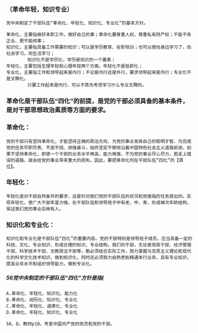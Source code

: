 ### （革命年轻，知识专业）
    党中央制定了干部队伍“革命化、年轻化、知识化、专业化”的基本方针。
    
    革命化，主要指做好本职工作，做好自己的事；革命化要尊重人权，尊重私有财产权；不能不务正业、更不能闹事；
    知识化，主要指具备工作需要的知识；可以是学历教育、在职培训；也可以使向身边学习了，向社会学习，向生活学习；
            知识化不是学历化，学历是知识的一个要素；
    年轻化，主要包括生理年轻和心理年轻两个方面。年轻化不是低龄化；
    专业化，主要指工作和领导起来是内行；不论是内行还是外行，要求领导起来是内行；专业化不是文聘化。
            只要工作起来是内行，可以不首先考虑学习什么专业文聘的。


### 革命化是干部队伍“四化”的前提，是党的干部必须具备的基本条件，是对干部思想政治素质等方面的要求。
### 革命化：
    党的干部只有坚持革命化，才能坚持正确的政治方向，为党的事业发挥自己的聪明才智，为完成党的任务尽职尽责、不屈不挠、顽强奋斗，始终坚定不移地沿着中国特色社会主义道路前进。如果不坚持革命化，即使一个干部的业务水平再高，能力再强，不为党的事业尽心尽力，若走上错误的道路，就会给党的事业带来重大的损失。因此，要把革命化列在干部队伍“四化”的【首位】。

### 年轻化：
    年轻化是对干部自然条件的要求，这是针对我们党的干部队伍的状况和党面临的任务提出的。实现年轻化，使广大干部年富力强，在干部队伍和领导班子中有老、中、青，形成梯次年龄结构，保证我们党的事业后继有人。

### 知识化和专业化：
    知识化和专业化是干部队伍“四化”的重要内容。党的干部特别是领导班子成员，应当具备一定的科技、文化、专业知识，形成合理的知识、专业结构。我们的干部，无论是党政干部、经济管理干部、科学技术干部、文教政法干部等，都必须结合实际工作，努力掌握马克思主义理论和现代化的科学文化技术知识，做到知识化，同时还必须努力由熟悉到精通本行业务，具有专业知识，提高业务水平和组织领导能力，做到专业化。
    


##### 56党中央制定的干部队伍“四化”方针是指(
    A.革命化、年轻化、知识化、能力化
    B.革命化、阅历化、知识化、专业化
    C.革命化、年轻化、道德化、专业化
    D.革命化、年轻化、知识化、专业化    
    
    56、D。教材p10。考查中国共产党的党员和党的干部。
